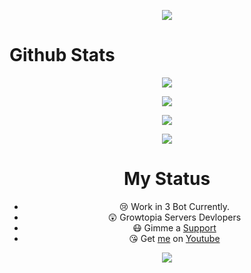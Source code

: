 <p align="center">
<img src="./giphy (1).webp"/>
<a align="center">

# Github Stats

<p align="center">
<img src="https://github-readme-stats.vercel.app/api/?username=HookORJulian&theme=tokyonight">
<div align="center">

<p align="center">
<img src="https://github-readme-stats.vercel.app/api/top-langs/?username=HookORJulian&theme=tokyonight">
<div align="center">

<p align="center">
<img src="https://github-readme-stats.vercel.app/api/pin?username=HookORJulian8&repo=save-dat-stealer&theme=tokyonight">
<div align="center">
  
<p align="center">
<img src="https://github-readme-stats.vercel.app/api/pin?username=HookORJulian&repo=GTPS-STATUS-BOT&theme=tokyonight">
<div align="center">

# My Status

- 😢 Work in 3 Bot Currently.
- 😲 Growtopia Servers Devlopers
- 😷 Gimme a [Support](https://saweria.co/HookGTPS)
- 😘 Get [me](https://github.com/HookORJulian) on [Youtube](https://www.youtube.com/channel/UC9rXiRpp6nLOL1LzevNlpKg)

<p align="center">
<img src="https://discord.c99.nl/widget/theme-3/846252414415142962.png">
<div align="center">
